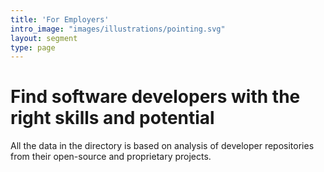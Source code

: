 ```yaml
---
title: 'For Employers'
intro_image: "images/illustrations/pointing.svg"
layout: segment
type: page
---
```


# Find software developers with the right skills and potential

All the data in the directory is based on analysis of developer repositories from their open-source and proprietary projects.  